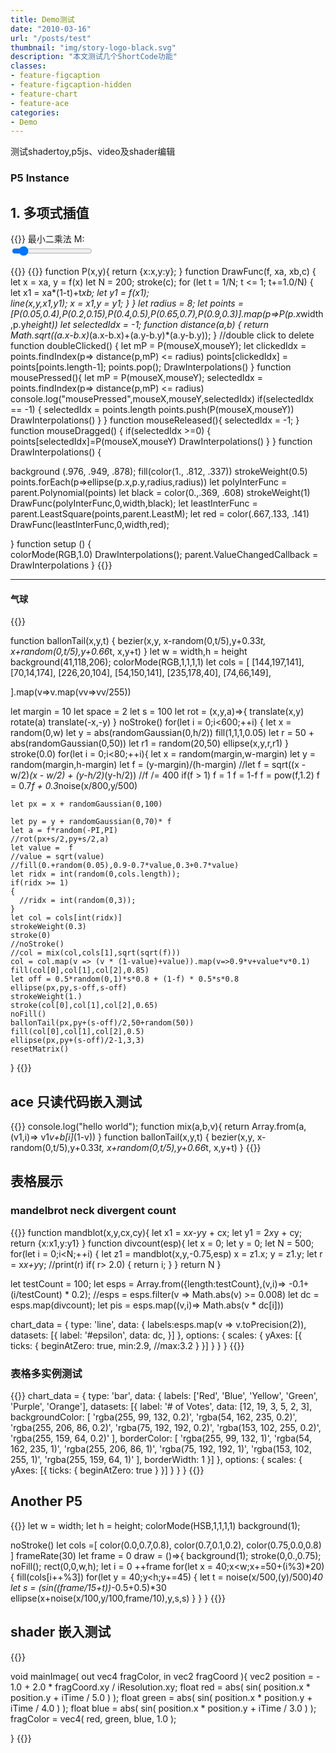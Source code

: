 ```yaml
---
title: Demo测试
date: "2010-03-16"
url: "/posts/test"
thumbnail: "img/story-logo-black.svg"
description: "本文测试几个ShortCode功能"
classes:
- feature-figcaption
- feature-figcaption-hidden
- feature-chart
- feature-ace
categories:
- Demo
---
```

测试shadertoy,p5js、video及shader编辑
<!--more-->

  
### P5 Instance


## 1. 多项式插值
{{<rawhtml>}}
  最小二乘法 M:<span id="demo"></span><br>
  <input type="range" min="0" max="100" value="10" class="slider" id="myRange">
  
<script type="text/javascript" >
function mix(a,b,f){
  return a*f+(1-f)*b;
}  
var slider = document.getElementById("myRange");
var output = document.getElementById("demo");
run_interpolation = null
LeastM = 5
ValueChangedCallback = null
onSlideInput = function() {
  
  let m = Math.round((slider.value)/100.0 *8 + 2);
  output.innerHTML = m;
  if(m != LeastM){
    LeastM = m
    if(ValueChangedCallback !== null)
      ValueChangedCallback()
  }

}
slider.oninput = onSlideInput;
onSlideInput();

function GaussianElimination(matrix)
{
    let N = matrix.length;
    if (N != matrix[0].length - 1)
        return
    for (let row = 0; row < N - 1; ++row)
    {
        //step0 find maxrow and swap
        let maxE = matrix[row][row];
        let maxIdx = row;
        for (let i = row + 1; i < N; ++i)
        {
            if (maxE < matrix[i][row])
            {
                maxE = matrix[i][row];
                maxIdx = i;
            }
        }
        //0.1 swap
        if (maxIdx != row)
        {
            for (let j = row; j < N + 1; ++j)
            {
                let t = matrix[maxIdx][j];
                matrix[maxIdx][j] = matrix[row][j];
                matrix[row][j] = t;
            }
        }
        if (Math.abs(matrix[row][row]) < 0.001)
        {
          return;
        }
        //elimination cols below row
        for (let i = row + 1; i < N; ++i)
        {
            let ef = -matrix[i][row] / matrix[row][row];
            for (let j = row; j < N + 1; ++j)
            {
                matrix[i][j] += ef * matrix[row][j];
            }
        }
    }
    //elimination cols up row
    for (let row = N - 1; row >= 0; --row)
    {
        matrix[row][N] = matrix[row][N] / matrix[row][row];
        matrix[row][row] = 1.0;
        for (let j = row - 1; j >= 0; --j)
        {
            //
            matrix[j][N] -= matrix[row][N] * matrix[j][row];
            matrix[j][row] = 0;
        }
    }
}

function Polynomial(points)
{
    if (points == null || points.length <= 1) //点必须大于1
    {
        return null;
    }
    let n = points.length;
    let matrix = Array.from({length:n});
    for (let i = 0; i < n; ++i)
    {
        matrix[i] = Array.from({length:n});
        matrix[i][0] = 1;//常数项
        for (let j = 1; j < n; ++j)//a0+a1x+a2x^2
        {
            matrix[i][j] = matrix[i][j - 1] * points[i].x;
        }
        matrix[i][n] = points[i].y; 
    }
    GaussianElimination(matrix);
    return x => {
        let y = matrix[0][n];
        let dx = x;
        for (let i = 1; i < n; ++i)
        {
            y += matrix[i][n] * dx;
            dx *= x;
        }
        return y;
    }
}
let add = (a,b) => a+b
//f(x) = a0+a1x+a2x^2...+amx^m
function LeastSquare(points,m)
{
  m = Math.min(points.length-1,m)
  let matrix = Array.from({length:m+1})
  for (let j = 0; j <= m; j++) {
    matrix[j]=Array.from({length:m+2})
    for (let i = 0; i <=m; i++) {
      matrix[j][i] = points.map(p=>p.x**i * p.x**j).reduce(add)
    }
    matrix[j][m+1] = points.map(p=>p.y * p.x**j).reduce(add)
  }
  GaussianElimination(matrix);
  return x => {
        let y = matrix[0][m+1];
        let dx = x;
        for (let i = 1; i <= m; ++i)
        {
            y += matrix[i][m+1] * dx;
            dx *= x;
        }
        return y;
    }
}
</script>
{{</rawhtml>}}
{{<p5js id=interpolation height=420 >}}
function P(x,y){
  return {x:x,y:y};
}
function DrawFunc(f, xa, xb,c)
{
    let x = xa, y = f(x)
    let N = 200;
    stroke(c);
    for (let t = 1/N; t <= 1; t+=1.0/N)
    {
        let x1 = xa*(1-t)+t*xb;
        let y1 = f(x1);       
        line(x,y,x1,y1);
        x = x1,y = y1;
    }
}
let radius = 8;
let points = [P(0.05,0.4),P(0.2,0.15),P(0.4,0.5),P(0.65,0.7),P(0.9,0.3)].map(p=>P(p.x*width,p.y*height))
let selectedIdx = -1;
function distance(a,b)
{
  return Math.sqrt((a.x-b.x)*(a.x-b.x)+(a.y-b.y)*(a.y-b.y));
}
//double click to delete 
function doubleClicked() {
  let mP = P(mouseX,mouseY);
  let clickedIdx = points.findIndex(p=> distance(p,mP) <= radius)
  points[clickedIdx] = points[points.length-1];
  points.pop();
  DrawInterpolations()
}
function mousePressed(){
  let mP = P(mouseX,mouseY);
  selectedIdx = points.findIndex(p=> distance(p,mP) <= radius)
  console.log("mousePressed",mouseX,mouseY,selectedIdx)
  if(selectedIdx == -1)
  {
    selectedIdx = points.length
    points.push(P(mouseX,mouseY))
    DrawInterpolations()
  }
}
function mouseReleased(){
  selectedIdx = -1;
}
function mouseDragged() {
  if(selectedIdx >=0)
  {
    points[selectedIdx]=P(mouseX,mouseY)
    DrawInterpolations()
  }
}
function DrawInterpolations()
{
  
  background (.976, .949, .878);
  fill(color(1., .812, .337))
  strokeWeight(0.5)
  points.forEach(p=>ellipse(p.x,p.y,radius,radius))
  let polyInterFunc = parent.Polynomial(points)
  let black = color(0.,.369, .608)
  strokeWeight(1)
  DrawFunc(polyInterFunc,0,width,black);
  let leastInterFunc = parent.LeastSquare(points,parent.LeastM);
  let red = color(.667,.133, .141)
  DrawFunc(leastInterFunc,0,width,red);
  
} 
function setup () {  
  colorMode(RGB,1.0)
  DrawInterpolations();
  parent.ValueChangedCallback = DrawInterpolations
}
{{</p5js>}}

---

#### 气球
{{<p5js hideCode=false noSetup=true height=900 code-height=400 >}}

function ballonTail(x,y,t)
{
bezier(x,y,
       x-random(0,t/5),y+0.33*t,
       x+random(0,t/5),y+0.66*t,
       x,y+t)
}
let w = width,h = height
background(41,118,206);
colorMode(RGB,1,1,1,1)
let cols = [
  [144,197,141],  
  [70,14,174],
  [226,20,104], 
  [54,150,141],
  [235,178,40],
  [74,66,149],
  
].map(v=>v.map(vv=>vv/255))

let margin = 10
let space = 2
let s = 100
let rot = (x,y,a)=>{
  translate(x,y)
  rotate(a)
  translate(-x,-y)
}
noStroke()
for(let i = 0;i<600;++i)
{
  let x = random(0,w)
  let y = abs(randomGaussian(0,h/2))
  fill(1,1,1,0.05)
  let r = 50 + abs(randomGaussian(0,50))
  let r1 = random(20,50)
  ellipse(x,y,r,r1)
}
stroke(0.0)
for(let i = 0;i<80;++i){
  let x = random(margin,w-margin)
  let y = random(margin,h-margin)
  let f = (y-margin)/(h-margin)
    //let f = sqrt((x - w/2)*(x - w/2) + (y-h/2)*(y-h/2))
    //f /= 400
    if(f > 1) f = 1
    f = 1-f
    f = pow(f,1.2)
    f = 0.7*f + 0.3*noise(x/800,y/500)
    
    let px = x + randomGaussian(0,100)
    
    let py = y + randomGaussian(0,70)* f
    let a = f*random(-PI,PI)
    //rot(px+s/2,py+s/2,a)
    let value =  f
    //value = sqrt(value)
    //fill(0.+random(0.05),0.9-0.7*value,0.3+0.7*value)
    let ridx = int(random(0,cols.length));
    if(ridx >= 1)
    {
      //ridx = int(random(0,3));
    }
    let col = cols[int(ridx)]
    strokeWeight(0.3)
    stroke(0)
    //noStroke()
    //col = mix(col,cols[1],sqrt(sqrt(f)))
    col = col.map(v => (v * (1-value)+value)).map(v=>0.9*v+value*v*0.1)
    fill(col[0],col[1],col[2],0.85)
    let off = 0.5*random(0,1)*s*0.8 + (1-f) * 0.5*s*0.8
    ellipse(px,py,s-off,s-off)
    strokeWeight(1.)
    stroke(col[0],col[1],col[2],0.65)
    noFill()
    ballonTail(px,py+(s-off)/2,50+random(50))
    fill(col[0],col[1],col[2],0.5)
    ellipse(px,py+(s-off)/2-1,3,3)
    resetMatrix()
} 
{{</p5js >}}

## ace 只读代码嵌入测试
{{<ace height=300 readOnly=true >}}
console.log("hello world");
function mix(a,b,v){
return Array.from(a,(v1,i)=> v1*v+b[i]*(1-v))
}
function ballonTail(x,y,t)
{
bezier(x,y,
       x-random(0,t/5),y+0.33*t,
       x+random(0,t/5),y+0.66*t,
       x,y+t)
}
{{</ace>}}



## 表格展示
### mandelbrot neck divergent count
{{<chart code-height=360 height=300 hideCode=false >}}
function mandblot(x,y,cx,cy){
  let x1 = x*x-y*y + cx;
  let y1 = 2*x*y + cy;
  return {x:x1,y:y1}
}
function divcount(esp){
  let x = 0;
  let y = 0;
  let N = 500;
  for(let i = 0;i<N;++i)
  {
    let z1 = mandblot(x,y,-0.75,esp)
    x = z1.x;
    y = z1.y;
    let r = x*x+y*y;
    //print(r)
    if( r> 2.0)
    {
      return i;
    }
  }
  return N
}


let testCount = 100;
let esps = Array.from({length:testCount},(v,i)=> -0.1+(i/testCount) * 0.2);
//esps = esps.filter(v => Math.abs(v) >= 0.008)
let dc = esps.map(divcount);
let pis = esps.map((v,i)=> Math.abs(v * dc[i]))

chart_data = {
    type: 'line',
    data: {
    	labels:esps.map(v => v.toPrecision(2)),       
        datasets: [{
            label: '#epsilon',
            data: dc,
        }]
    },
    options: {
        scales: {
            yAxes: [{
                ticks: {
                    beginAtZero: true,
                    min:2.9,
                    //max:3.2
                }
            }]
        }
    }
}
{{</chart>}}
### 表格多实例测试
{{<chart code-height=360 height=300 hideCode=true >}}
chart_data =  {
  type: 'bar',
  data: {
      labels: ['Red', 'Blue', 'Yellow', 'Green', 'Purple', 'Orange'],
      datasets: [{
          label: '# of Votes',
          data: [12, 19, 3, 5, 2, 3],
          backgroundColor: [
              'rgba(255, 99, 132, 0.2)',
              'rgba(54, 162, 235, 0.2)',
              'rgba(255, 206, 86, 0.2)',
              'rgba(75, 192, 192, 0.2)',
              'rgba(153, 102, 255, 0.2)',
              'rgba(255, 159, 64, 0.2)'
          ],
          borderColor: [
              'rgba(255, 99, 132, 1)',
              'rgba(54, 162, 235, 1)',
              'rgba(255, 206, 86, 1)',
              'rgba(75, 192, 192, 1)',
              'rgba(153, 102, 255, 1)',
              'rgba(255, 159, 64, 1)'
          ],
          borderWidth: 1
      }]
  },
  options: {
      scales: {
          yAxes: [{
              ticks: {
                  beginAtZero: true
              }
          }]
      }
  }
}
{{</chart>}}
## Another P5
{{<p5js  noSetup=true hideCode=true >}}
let w = width;
let h = height;
colorMode(HSB,1,1,1,1)
background(1);

noStroke()
let cols =[
  color(0.0,0.7,0.8),
  color(0.7,0.1,0.2),
  color(0.75,0.0,0.8)
  ]
frameRate(30)
let frame = 0
draw = ()=>{
  background(1);
  stroke(0,0.,0.75);
  noFill();
  rect(0,0,w,h);
  let i = 0
  ++frame
  for(let x = 40;x<w;x+=50+(i%3)*20)
  {
    fill(cols[i++%3])
    for(let y = 40;y<h;y+=45)
    {
      let t = noise(x/500,(y)/500)*40
      let s = (sin((frame/15+t))*-0.5+0.5)*30 
      ellipse(x+noise(x/100,y/100,frame/10),y,s,s)
    }
  }
}
{{</p5js >}}

## shader 嵌入测试
{{<shader >}}

void mainImage( out vec4 fragColor, in vec2 fragCoord ){
  vec2 position = - 1.0 + 2.0 * fragCoord.xy / iResolution.xy;
  float red = abs( sin( position.x * position.y + iTime / 5.0 ) );
  float green = abs( sin( position.x * position.y + iTime / 4.0 ) );
  float blue = abs( sin( position.x * position.y + iTime / 3.0 ) );
  fragColor = vec4( red, green, blue, 1.0 );

}
{{</shader >}}


